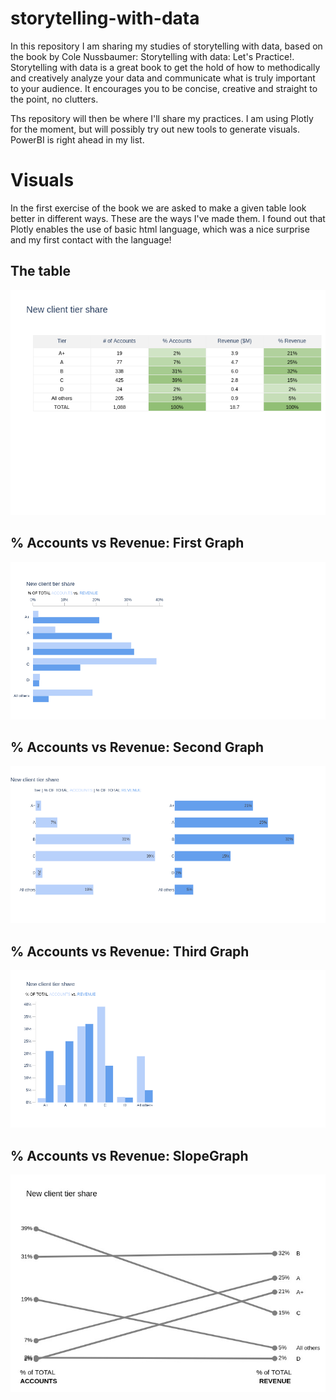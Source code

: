 # storytelling-with-data
In this repository I am sharing my studies of storytelling with data, based on the book by Cole Nussbaumer: Storytelling with data: Let's Practice!.
Storytelling with data is a great book to get the hold of how to methodically and creatively analyze your data and communicate what is truly important to your audience. It encourages you to be concise, creative and straight to the point, no clutters. 

Ths repository will then be where I'll share my practices. I am using Plotly for the moment, but will possibly try out new tools to generate visuals. PowerBI is right ahead in my list.  

# Visuals

In the first exercise of the book we are asked to make a given table look better in different ways. These are the ways I've made them. I found out that Plotly enables the use of basic html language, which was a nice surprise and my first contact with the language!

## The table
![% Table](colored_table.png)
## % Accounts vs Revenue: First Graph
![% Accounts vs Revenue: First Graph](stacked_bar_chart.png)
## % Accounts vs Revenue: Second Graph
![% Accounts vs Revenue: Second Graph](side_bar_chart.png)
## % Accounts vs Revenue: Third Graph
![% Accounts vs Revenue: Third Graph](horizontal_stacked_bar_chart.png)
## % Accounts vs Revenue: SlopeGraph
![% Accounts vs Revenue: Slopegraph](slopegraph.jpeg)

